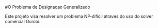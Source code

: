 #O Problema de Designacao Generalizado

Este projeto visa resolver um problema NP-dificil atraves do uso do solver comercial Gurobi.
